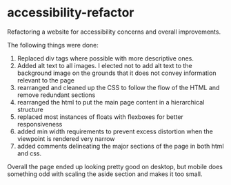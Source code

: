 # accessibility-refactor
Refactoring a website for accessibility concerns and overall improvements.

The following things were done:

1. Replaced div tags where possible with more descriptive ones. 
2. Added alt text to all images.  I elected not to add alt text to the background image on the grounds that it does not convey information relevant to the page
3. rearranged and cleaned up the CSS to follow the flow of the HTML and remove redundant sections
4. rearranged the html to put the main page content in a hierarchical structure
5. replaced most instances of floats with flexboxes for better responsiveness
6. added min width requirements to prevent excess distortion when the viewpoint is rendered very narrow
7. added comments delineating the major sections of the page in both html and css. 

Overall the page ended up looking pretty good on desktop, but mobile does something odd with scaling the aside section and makes it too small.
